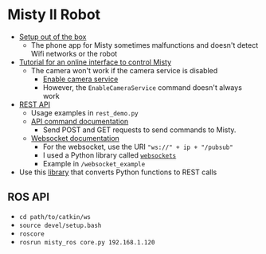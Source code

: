# Misty II Robot

* [Setup out of the box](https://docs.mistyrobotics.com/misty-ii/get-started/meet-misty/)
  * The phone app for Misty sometimes malfunctions and doesn't detect Wifi networks or the robot
* [Tutorial for an online interface to control Misty](https://docs.mistyrobotics.com/misty-ii/get-started/meet-misty/)
  * The camera won't work if the camera service is disabled
    * [Enable camera service](https://docs.mistyrobotics.com/misty-ii/robot/misty-ii/#using-misty-39-s-rgb-camera)
    * However, the `EnableCameraService` command doesn't always work
* [REST API](https://docs.mistyrobotics.com/misty-ii/rest-api/overview/)
  * Usage examples in `rest_demo.py`
  * [API command documentation](https://docs.mistyrobotics.com/misty-ii/rest-api/api-reference)
    * Send POST and GET requests to send commands to Misty.
  * [Websocket documentation](https://docs.mistyrobotics.com/misty-ii/rest-api/overview/#getting-live-data-from-misty)
    * For the websocket, use the URI `"ws://" + ip + "/pubsub"`
    * I used a Python library called [`websockets`](https://websockets.readthedocs.io/en/stable/intro.html#that-s-all)
    * Example in `/websocket_example`
* Use this [library](https://github.com/MistyCommunity/Wrapper-Python) that converts Python functions to REST calls

## ROS API
* `cd path/to/catkin/ws`
* `source devel/setup.bash`
* `roscore`
* `rosrun misty_ros core.py 192.168.1.120`
